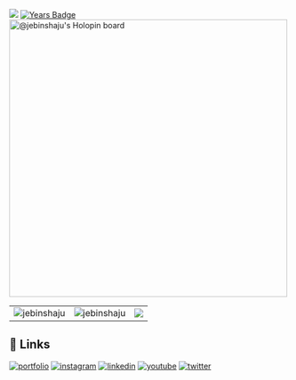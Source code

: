 <!---<p align="center"><a href="https://github.com/jebinshaju/"><img src="https://user-images.githubusercontent.com/41234408/101987297-4473fb00-3cb9-11eb-9675-289ada4eef7e.gif" alt="Animated footer bars" width="100%"/></a></p>
# Hi, I'm Jebin! 👋--->

![](https://komarev.com/ghpvc/?username=jebinshaju&style=grove)
[![Years Badge](https://badges.pufler.dev/years/jebinshaju)](https://badges.pufler.dev)
<a href="https://holopin.io/@jebinshaju">
  <img src="https://holopin.me/jebinshaju" alt="@jebinshaju's Holopin board" width="500">
</a>

<!---[![Ashutosh's github activity graph](https://github-readme-activity-graph.cyclic.app/graph?username=jebinshaju&bg_color=1a191a&color=9e4c98&line=0033ff&point=40a225&area=true&hide_border=true)](https://github.com/ashutosh00710/github-readme-activity-graph)
--->

<table>
  <tr>
    <td>
      <img align="center" src="https://github-readme-stats.vercel.app/api?username=jebinshaju&show_icons=true&locale=en" alt="jebinshaju" />
    </td>
    <td>
     <img align="center" src="https://github-readme-streak-stats.herokuapp.com/?user=jebinshaju&" alt="jebinshaju" />
    </td>
    <td>
    <img align="center" src = "https://github-readme-stats.vercel.app/api/top-langs/?username=jebinshaju&langs_count=10&layout=compact&theme=material-lighter">

  </tr>
</table>

## 🔗 Links

[![portfolio](https://img.shields.io/badge/my_portfolio-000?style=for-the-badge&logo=ko-fi&logoColor=white)](https://jebinshaju.wordpress.com/)
[![instagram](https://img.shields.io/badge/Instagram-E4405F?style=for-the-badge&logo=instagram&logoColor=white)](https://www.instagram.com/jebinshaju_/)
[![linkedin](https://img.shields.io/badge/linkedin-0A66C2?style=for-the-badge&logo=linkedin&logoColor=white)](https://www.linkedin.com/in/jebinshaju/)
[![youtube](https://img.shields.io/badge/YouTube-FF0000?style=for-the-badge&logo=youtube&logoColor=white)](https://www.youtube.com/@jebinshaju)
[![twitter](https://img.shields.io/badge/twitter-1DA1F2?style=for-the-badge&logo=twitter&logoColor=white)](https://twitter.com/_AKA_LIGHTNING_)
<!---<p align="center"><a href="https://github.com/jebinshaju/"><img src="https://user-images.githubusercontent.com/41234408/101987287-302ffe00-3cb9-11eb-8510-3d08f56bea27.gif" alt="Animated footer bars" width="100%"/></a></p>
